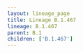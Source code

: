 ```yaml
---
layout: lineage_page
title: Lineage B.1.467
lineage: B.1.467
parent: B.1
children: ['B.1.467']
---
```

